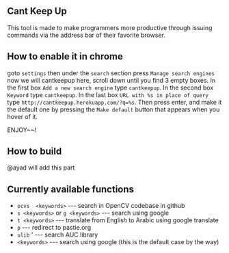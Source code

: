 ## Cant Keep Up
This tool is made to make programmers more productive through issuing commands
via the address bar of their favorite browser.

## How to enable it in chrome
goto `settings` then under the `search` section press `Manage search engines`
now we will cantkeepup here, scroll down until you find 3 empty boxes. In the
first box `Add a new search engine` type `cantkeepup`. In the second box
`Keyword` type `cantkeepup`. In the last box `URL with %s in place of query` 
type `http://cantkeepup.herokuapp.com/?q=%s`. Then press enter, and make it the
default one by pressing the `Make default` button that appears when you hover 
of it.

ENJOY~~!

## How to build
@ayad will add this part

## Currently available functions
* `ocvs  <keywords>` --- search in OpenCV codebase in github
* `s <keywords>` or `g <keywords>` --- search using google
* `t <keywords>` --- translate from English to Arabic using google translate
* `p` --- redirect to pastie.org
* `ulib` <keywords>' --- search AUC library
* `<keywords>` --- search using google (this is the default case by the way)